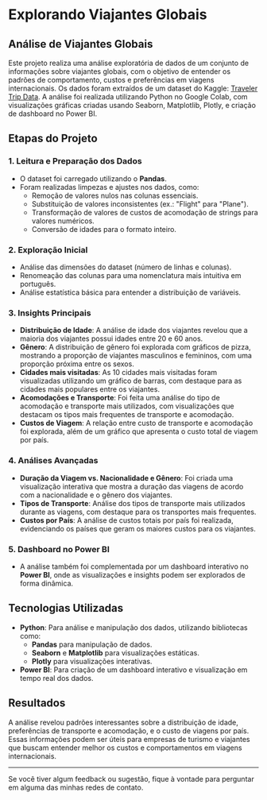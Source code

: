 # Explorando Viajantes Globais

## Análise de Viajantes Globais

Este projeto realiza uma análise exploratória de dados de um conjunto de informações sobre viajantes globais, com o objetivo de entender os padrões de comportamento, custos e preferências em viagens internacionais. Os dados foram extraídos de um dataset do Kaggle: [Traveler Trip Data](https://www.kaggle.com/datasets/rkiattisak/traveler-trip-data). A análise foi realizada utilizando Python no Google Colab, com visualizações gráficas criadas usando Seaborn, Matplotlib, Plotly, e criação de dashboard no Power BI.

## Etapas do Projeto

### 1. Leitura e Preparação dos Dados

- O dataset foi carregado utilizando o **Pandas**.
- Foram realizadas limpezas e ajustes nos dados, como:
  - Remoção de valores nulos nas colunas essenciais.
  - Substituição de valores inconsistentes (ex.: "Flight" para "Plane").
  - Transformação de valores de custos de acomodação de strings para valores numéricos.
  - Conversão de idades para o formato inteiro.

### 2. Exploração Inicial

- Análise das dimensões do dataset (número de linhas e colunas).
- Renomeação das colunas para uma nomenclatura mais intuitiva em português.
- Análise estatística básica para entender a distribuição de variáveis.

### 3. Insights Principais

- **Distribuição de Idade**: A análise de idade dos viajantes revelou que a maioria dos viajantes possui idades entre 20 e 60 anos.
- **Gênero**: A distribuição de gênero foi explorada com gráficos de pizza, mostrando a proporção de viajantes masculinos e femininos, com uma proporção próxima entre os sexos.
- **Cidades mais visitadas**: As 10 cidades mais visitadas foram visualizadas utilizando um gráfico de barras, com destaque para as cidades mais populares entre os viajantes.
- **Acomodações e Transporte**: Foi feita uma análise do tipo de acomodação e transporte mais utilizados, com visualizações que destacam os tipos mais frequentes de transporte e acomodação.
- **Custos de Viagem**: A relação entre custo de transporte e acomodação foi explorada, além de um gráfico que apresenta o custo total de viagem por país.

### 4. Análises Avançadas

- **Duração da Viagem vs. Nacionalidade e Gênero**: Foi criada uma visualização interativa que mostra a duração das viagens de acordo com a nacionalidade e o gênero dos viajantes.
- **Tipos de Transporte**: Análise dos tipos de transporte mais utilizados durante as viagens, com destaque para os transportes mais frequentes.
- **Custos por País**: A análise de custos totais por país foi realizada, evidenciando os países que geram os maiores custos para os viajantes.

### 5. Dashboard no Power BI

- A análise também foi complementada por um dashboard interativo no **Power BI**, onde as visualizações e insights podem ser explorados de forma dinâmica.

## Tecnologias Utilizadas

- **Python**: Para análise e manipulação dos dados, utilizando bibliotecas como:
  - **Pandas** para manipulação de dados.
  - **Seaborn** e **Matplotlib** para visualizações estáticas.
  - **Plotly** para visualizações interativas.
- **Power BI**: Para criação de um dashboard interativo e visualização em tempo real dos dados.

## Resultados

A análise revelou padrões interessantes sobre a distribuição de idade, preferências de transporte e acomodação, e o custo de viagens por país. Essas informações podem ser úteis para empresas de turismo e viajantes que buscam entender melhor os custos e comportamentos em viagens internacionais.

---

Se você tiver algum feedback ou sugestão, fique à vontade para perguntar em alguma das minhas redes de contato.


